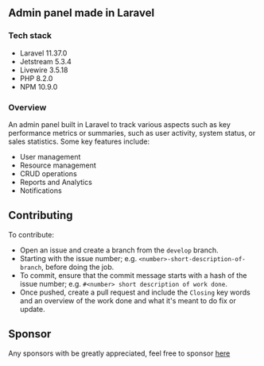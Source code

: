 ## Admin panel made in Laravel
### Tech stack
- Laravel 11.37.0
- Jetstream 5.3.4
- Livewire 3.5.18
- PHP 8.2.0
- NPM 10.9.0

### Overview
An admin panel built in Laravel to track various aspects such as key performance metrics or summaries, such as user activity, system status, or sales statistics. Some key features include: 
- User management
- Resource management
- CRUD operations
- Reports and Analytics
- Notifications

## Contributing
To contribute:
- Open an issue and create a branch from the `develop` branch.
- Starting with the issue number; e.g. `<number>-short-description-of-branch`, before doing the job. 
- To commit, ensure that the commit message starts with a hash of the issue number; e.g. `#<number> short description of work done`.
- Once pushed, create a pull request and include the `Closing` key words and an overview of the work done and what it's meant to do fix or update.

## Sponsor
Any sponsors with be greatly appreciated, feel free to sponsor [here](https://github.com/MattYeend)